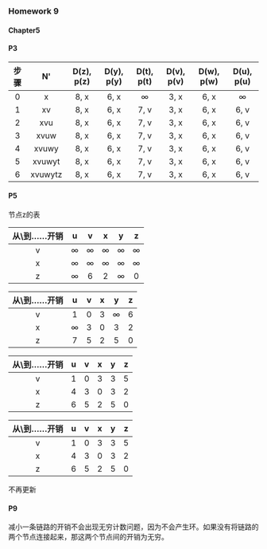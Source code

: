 

### Homework 9

#### Chapter5

#### P3

| 步骤 |   N'    | D(z), p(z) | D(y), p(y) | D(t), p(t) | D(v), p(v) | D(w),  p(w) | D(u), p(u) |
| :--: | :-----: | :--------: | :--------: | :--------: | :--------: | :---------: | :--------: |
|  0   |    x    |    8, x    |    6, x    |     ∞      |    3, x    |    6, x     |     ∞      |
|  1   |   xv    |    8, x    |    6, x    |    7, v    |    3, x    |    6, x     |    6, v    |
|  2   |   xvu   |    8, x    |    6, x    |    7, v    |    3, x    |    6, x     |    6, v    |
|  3   |  xvuw   |    8, x    |    6, x    |    7, v    |    3, x    |    6, x     |    6, v    |
|  4   |  xvuwy  |    8, x    |    6, x    |    7, v    |    3, x    |    6, x     |    6, v    |
|  5   | xvuwyt  |    8, x    |    6, x    |    7, v    |    3, x    |    6, x     |    6, v    |
|  6   | xvuwytz |    8, x    |    6, x    |    7, v    |    3, x    |    6, x     |    6, v    |



#### P5

节点z的表

| 从\到……开销 |  u   |  v   |  x   |  y   |  z   |
| :---------: | :--: | :--: | :--: | :--: | :--: |
|      v      |  ∞   |  ∞   |  ∞   |  ∞   |  ∞   |
|      x      |  ∞   |  ∞   |  ∞   |  ∞   |  ∞   |
|      z      |  ∞   |  6   |  2   |  ∞   |  0   |

| 从\到……开销 |  u   |  v   |  x   |  y   |  z   |
| :---------: | :--: | :--: | :--: | :--: | :--: |
|      v      |  1   |  0   |  3   |  ∞   |  6   |
|      x      |  ∞   |  3   |  0   |  3   |  2   |
|      z      |  7   |  5   |  2   |  5   |  0   |

| 从\到……开销 |  u   |  v   |  x   |  y   |  z   |
| :---------: | :--: | :--: | :--: | :--: | :--: |
|      v      |  1   |  0   |  3   |  3   |  5   |
|      x      |  4   |  3   |  0   |  3   |  2   |
|      z      |  6   |  5   |  2   |  5   |  0   |

| 从\到……开销 |  u   |  v   |  x   |  y   |  z   |
| :---------: | :--: | :--: | :--: | :--: | :--: |
|      v      |  1   |  0   |  3   |  3   |  5   |
|      x      |  4   |  3   |  0   |  3   |  2   |
|      z      |  6   |  5   |  2   |  5   |  0   |

不再更新

#### P9

减小一条链路的开销不会出现无穷计数问题，因为不会产生环。如果没有将链路的两个节点连接起来，那这两个节点间的开销为无穷。
